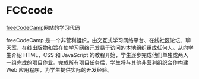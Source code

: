 # FCCcode

[freeCodeCamp](https://www.freecodecamp.org/)网站的学习代码

freeCodeCamp 是一个非营利组织，由交互式学习网络平台、在线社区论坛、聊天室、在线出版物和旨在使学习网络开发易于访问的本地组织组成任何人。从向学生介绍 HTML、CSS 和 JavaScript 的教程开始，学生逐步完成他们单独或两人一组完成的项目作业。完成所有项目任务后，学生将与其他非营利组织合作构建 Web 应用程序，为学生提供实际的开发经验。
